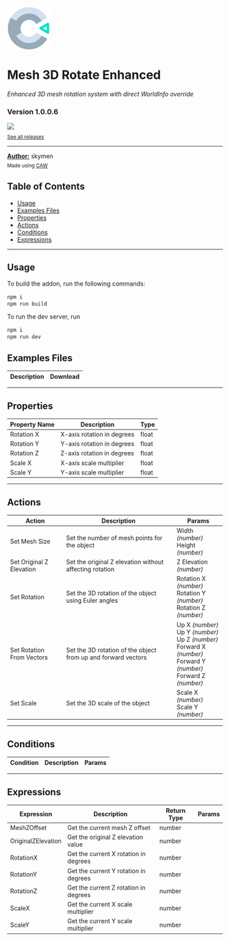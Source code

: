<img src="./src/icon.svg" width="100" /><br>
# Mesh 3D Rotate Enhanced
<i>Enhanced 3D mesh rotation system with direct WorldInfo override</i> <br>
### Version 1.0.0.6

[<img src="https://placehold.co/200x50/4493f8/FFF?text=Download&font=montserrat" width="200"/>](https://github.com/skymen/meshRotate2/releases/download/mesh3d_rotate_enhanced-1.0.0.6.c3addon/mesh3d_rotate_enhanced-1.0.0.6.c3addon)
<br>
<sub> [See all releases](https://github.com/skymen/meshRotate2/releases) </sub> <br>

---
<b><u>Author:</u></b> skymen <br>
<sub>Made using [CAW](https://marketplace.visualstudio.com/items?itemName=skymen.caw) </sub><br>

## Table of Contents
- [Usage](#usage)
- [Examples Files](#examples-files)
- [Properties](#properties)
- [Actions](#actions)
- [Conditions](#conditions)
- [Expressions](#expressions)
---
## Usage
To build the addon, run the following commands:

```
npm i
npm run build
```

To run the dev server, run

```
npm i
npm run dev
```

## Examples Files
| Description | Download |
| --- | --- |

---
## Properties
| Property Name | Description | Type |
| --- | --- | --- |
| Rotation X | X-axis rotation in degrees | float |
| Rotation Y | Y-axis rotation in degrees | float |
| Rotation Z | Z-axis rotation in degrees | float |
| Scale X | X-axis scale multiplier | float |
| Scale Y | Y-axis scale multiplier | float |


---
## Actions
| Action | Description | Params
| --- | --- | --- |
| Set Mesh Size | Set the number of mesh points for the object | Width             *(number)* <br>Height             *(number)* <br> |
| Set Original Z Elevation | Set the original Z elevation without affecting rotation | Z Elevation             *(number)* <br> |
| Set Rotation | Set the 3D rotation of the object using Euler angles | Rotation X             *(number)* <br>Rotation Y             *(number)* <br>Rotation Z             *(number)* <br> |
| Set Rotation From Vectors | Set the 3D rotation of the object from up and forward vectors | Up X             *(number)* <br>Up Y             *(number)* <br>Up Z             *(number)* <br>Forward X             *(number)* <br>Forward Y             *(number)* <br>Forward Z             *(number)* <br> |
| Set Scale | Set the 3D scale of the object | Scale X             *(number)* <br>Scale Y             *(number)* <br> |


---
## Conditions
| Condition | Description | Params
| --- | --- | --- |


---
## Expressions
| Expression | Description | Return Type | Params
| --- | --- | --- | --- |
| MeshZOffset | Get the current mesh Z offset | number |  | 
| OriginalZElevation | Get the original Z elevation value | number |  | 
| RotationX | Get the current X rotation in degrees | number |  | 
| RotationY | Get the current Y rotation in degrees | number |  | 
| RotationZ | Get the current Z rotation in degrees | number |  | 
| ScaleX | Get the current X scale multiplier | number |  | 
| ScaleY | Get the current Y scale multiplier | number |  | 
